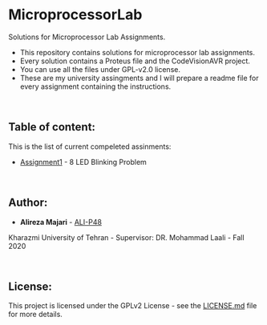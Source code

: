 # MicroprocessorLab
Solutions for Microprocessor Lab Assignments.

* This repository contains solutions for microprocessor lab assignments.
* Every solution contains a Proteus file and the CodeVisionAVR project.
* You can use all the files under GPL-v2.0 license.
* These are my university assingments and I will prepare a readme file for every assignment containing the instructions.


‌
## Table of content:
This is the list of current compeleted assinments:
* [Assignment1](https://github.com/ALI-P48/MicroprocessorLab/blob/main/Assignment1-LEDs/) - 8 LED Blinking Problem


‌
## Author:

* **Alireza Majari** - [ALI-P48](https://github.com/ALI-P48)

Kharazmi University of Tehran - Supervisor: DR. Mohammad Laali - Fall 2020


‌
## License:

This project is licensed under the GPLv2 License - see the [LICENSE.md](https://github.com/ALI-P48/MicroprocessorLab/blob/main/LICENSE) file for more details.
